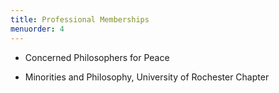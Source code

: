 ```yaml
---
title: Professional Memberships
menuorder: 4
---
```


- Concerned Philosophers for Peace

- Minorities and Philosophy, University of Rochester Chapter
